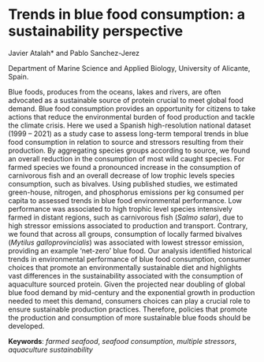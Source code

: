 # Trends in blue food consumption: a sustainability perspective

<!-- badges: start -->

Javier Atalah\* and Pablo Sanchez-Jerez

Department of Marine Science and Applied Biology, University of Alicante, Spain.

Blue foods, produces from the oceans, lakes and rivers, are often advocated as a sustainable source of protein crucial to meet global food demand. Blue food consumption provides an opportunity for citizens to take actions that reduce the environmental burden of food production and tackle the climate crisis. Here we used a Spanish high-resolution national dataset (1999 – 2021) as a study case to assess long-term temporal trends in blue food consumption in relation to source and stressors resulting from their production. By aggregating species groups according to source, we found an overall reduction in the consumption of most wild caught species. For farmed species we found a pronounced increase in the consumption of carnivorous fish and an overall decrease of low trophic levels species consumption, such as bivalves. Using published studies, we estimated green-house, nitrogen, and phosphorus emissions per kg consumed per capita to assessed trends in blue food environmental performance. Low performance was associated to high trophic level species intensively farmed in distant regions, such as carnivorous fish (*Salmo salar*), due to high stressor emissions associated to production and transport. Contrary, we found that across all groups, consumption of locally farmed bivalves (*Mytilus galloprovincialis*) was associated with lowest stressor emission, providing an example ‘net-zero’ blue food. Our analysis identified historical trends in environmental performance of blue food consumption, consumer choices that promote an environmentally sustainable diet and highlights vast differences in the sustainability associated with the consumption of aquaculture sourced protein. Given the projected near doubling of global blue food demand by mid-century and the exponential growth in production needed to meet this demand, consumers choices can play a crucial role to ensure sustainable production practices. Therefore, policies that promote the production and consumption of more sustainable blue foods should be developed.

**Keywords**: *farmed seafood*, *seafood consumption*, *multiple stressors*, *aquaculture sustainability*

<!-- badges: end -->
